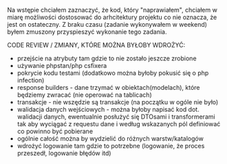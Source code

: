 Na wstępie chciałem zaznaczyć, że kod, który "naprawiałem", 
chciałem w miarę możliwości dostosować do arhcitektury projektu co nie oznacza, że jest on ostateczny.
Z braku czasu (zadanie wykonywałem w weekend) byłem zmuszony przyspieszyć wykonanie tego zadania.

CODE REVIEW / ZMIANY, KTÓRE MOŻNA BYŁOBY WDROŻYĆ:

- przejście na atrybuty tam gdzie to nie zostało jeszcze zrobione
- używanie phpstan/php csfixera
- pokrycie kodu testami (dodatkowo można byłoby pokusić się o php infection)
- response builders - dane trzymać w obiektach(modelach), które będziemy zwracać (nie operować na tablicach)
- transakcje - nie wszędzie są transakcje (na początku w ogóle nie było)
- walidacja danych wejściowych - można byłoby napisać kod dot. walidacji danych, ewentualnie posłużyć się DTOsami i transformerami tak aby wyciągać z requestu dane i według wskazanych pól definiować co powinno być pobierane
- ogólnie całość można by wydzielić do różnych warstw/katalogów
- wdrożyć logowanie tam gdzie to potrzebne (logowanie, że proces przeszedł, logowanie błędów itd)
